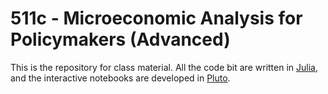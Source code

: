 # 511c - Microeconomic Analysis for Policymakers (Advanced)

This is the repository for class material. All the code bit are written in [Julia](https://julialang.org/), and the interactive notebooks are developed in [Pluto](https://github.com/fonsp/Pluto.jl).
